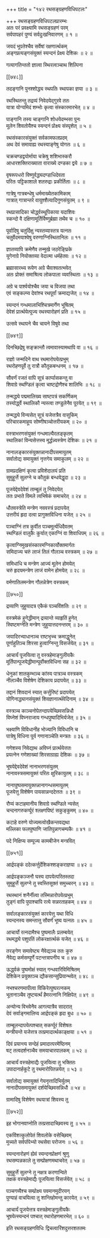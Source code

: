 +++
title = "१४२ रथसङ्ग्रहणविधिपटलः"

+++
रथसङ्ग्रहणविधिपटलप्रारम्भः  
अतः परं प्रवक्ष्यामि रथसङ्ग्रहणं परम्  
सर्वपापहरं पुण्यं सर्वदुःखनिवारणम् ॥ १ ॥


जयदं भूपतेश्चैव सर्वेषां रक्षणार्त्थकम्  
अङ्गप्रत्यङ्गसंयुक्तं स्यन्दनं प्रेक्ष्य देशिकः ॥ २ ॥


गत्यागतिन्ततो ज्ञात्वा स्थिरत्वञ्चाथ शिल्पिना  

[[७४८]]  

तदङ्गानि पुनश्शोद्ध्य स्थपतिः स्थापका ज्ञया ॥ ३ ॥


रथस्थितन्तु तद्रव्यं निवेदयेद्गुरवे ततः  
यात्रा योग्यमिदं शम्भोः कृत्वा संस्कारमारभेत् ॥ ४ ॥


पाङ्गानि तस्य चाङ्गानि शोधयेदम्भसा पुनः  
मूलेन शिवतोयैश्च स्यन्दनं प्रोक्ष्य संस्पृशेत् ॥ ५ ॥


रथसंस्कारसंयुक्तं सर्वकामफलप्रदम्  
अथ देवं समावाह्य रथस्याङ्गेषु योगतः ॥ ६ ॥


चक्रचण्डद्वयोर्माया चक्रेषु शशिभास्करौ  
आधारशक्तिराख्याता वाराख्ये दण्डका द्वये ॥ ७ ॥


वृषरूपधरो विष्णुर्वद्ध्यदण्डाधिदेवता  
परितः पट्टिकाशाले शतरुद्राः प्रकीर्तिताः ॥ ८ ॥


गात्रेषु गात्रबन्धेषु धर्ममाख्येतकामिकाम्  
गात्रात् गात्रान्तरे वायुश्शैत्यादिगुणसंयुतम् ॥ ९ ॥


रथप्रासादिका चोर्द्ध्वस्थूपिकाया यदाशिवः  
स्कन्दो वै दक्षिणामूर्तिर्विष्णुर्ब्रह्मा तथैव च ॥ १० ॥


पूर्वादिषु चतुर्दिक्षु न्यस्तव्यास्तत्र यत्नतः  
चतुर्वेदमयाश्वेषु वरुणाग्निस्थितानिलः ॥ ११ ॥


ज्ञातव्यापि क्रमेणैव तन्मुखे जठरेङ्घ्रिके  
युगेनाग्रे नियोक्तव्या वेदात्मा धर्महेतवः ॥ १२ ॥


ब्रह्मासारथ्य रूपेण अग्रे चैवाश्वतत्भवेत्  
अतः प्रोक्तं समाश्रित्य लोकपाला व्यवस्थिताः ॥ १३ ॥


अग्रे च पार्श्वयोश्चैव जया च विजया तथा  
एवं सङ्कल्प्य देवांश्च रथपूर्वां क्रमाद्यजेत् ॥ १४ ॥


स्यन्दनं गन्धमालाभिश्चित्रमार्गेण भूषितम्  
देवेशं प्रार्त्थयेत्पूज्य रथस्यारोहणं प्रति ॥ १५ ॥


उत्सवे स्थापने चैव चायने विषुवे तथा  

[[७४९]]  

दिनच्छिद्रेषु सङ्क्रान्तौ त्वमावास्यामथापि वा ॥ १६ ॥


राज्ञो जन्मदिने वाथ रथमारोपयेत्प्रभुम्  
रथरोहणपूर्वे तु रात्रौ कौतुकबन्धनम् ॥ १७ ॥


सौवर्णं रजतं वापि सूत्रं कार्प्पासकन्तु वा  
शिवाग्रे स्थण्डिलं कृत्वा चाष्टद्रोणैश्च शालिभिः ॥ १८ ॥


तन्मद्ध्ये पद्ममालिख्य साष्टपत्रं सकर्णिकम्  
तस्योर्द्ध्वे स्थालिकौ न्यस्त्वा तण्डुलेनैव पूरयेत् ॥ १९ ॥


तन्मद्ध्ये विन्यसेत् सूत्रं यजेत्तत्रैव वासुकिम्  
परिचारकमाहूय सोष्णीषञ्चोत्तरीयकम् ॥ २० ॥


वस्त्राभरणसंयुक्तं गन्धमाल्यैरलङ्कृतम्  
स्थालिकां विन्यसेत्तस्य मूर्द्धन्न्यस्त्रेण देशिकः ॥ २१ ॥


नानालङ्कारसंयुक्तन्नानादीपसमायुतम्  
सर्वातोद्य समायुक्तं नृत्तगेय समाकुलम् ॥ २२ ॥


ग्रामप्रदक्षिणं कृत्वा प्रविशेदालयं प्रति  
सुमुहूर्त्ते सुलग्ने च कौतुकं बन्धयेद्धृदा ॥ २३ ॥


पूजयेद्देवदेवेशं ताम्बूलं तु निवेदयेत्  
ततः प्रभाते विमले त्वभिषेकं समाचरेत् ॥ २४ ॥


धौतवस्त्रेति मन्त्रेण नववस्त्रं प्रदापयेत्  
उत्तरीयं हृदा दत्वा प्रागुक्तविधिना यजेत् ॥ २५ ॥


पञ्चाग्निं तत्र कुर्वीत पञ्चमूर्त्यधिदैवतम्  
स्थण्डिलं वालुकैः कुर्यात् एकाग्निं वा शिवाधिपम् ॥ २६ ॥


कृत्वाग्निमुखसंस्कारमग्निकार्योक्तमार्गतः  
समिदाज्य चरुं लाजं तिलं गौलञ्च वस्त्रकम् ॥ २७ ॥


समिधाधि च मन्त्रेण आज्यं मूलेन होमयेत्  
चरुं हृदयमन्त्रेण लाजं वामेन होमयेत् ॥ २८ ॥


वर्मणातिलमन्त्रेण गौलन्नेत्रेण वस्त्रकम्  

[[७५०]]  

द्रव्याणि जुहुयादत्र एकैकं पञ्चविंशतिः ॥ २९ ॥


वस्त्रमेकं हुनेद्धीमान् द्रव्यान्ते व्याहृतिं हुनेत्  
स्विष्टमग्नेति मन्त्रेण जुहुयात्तदनन्तरम् ॥ ३० ॥


जयादिरभ्याधानञ्च राष्टभृच्च क्रमाद्धुनेत्  
पूर्णाहुतिञ्च शिरसा हुत्वाग्निन्तु विसर्जयेत् ॥ ३१ ॥


आचार्यं पूजयित्वा तु वस्त्रहेमाङ्गुलीयकैः  
मूर्तिपान्पूजयेद्धीमान्पूर्वोक्तविधिना सह ॥ ३२ ॥


धेनुकां शातकुम्भञ्च कांस्य पात्रञ्च वस्त्रकम्  
नीलञ्चैव विशेषेण देशिकाय प्रदापयेत् ॥ ३३ ॥


तद्दानं शिवदानं स्यात् कर्त्तुरिष्टं प्रदापयेत्  
योगिनाद्ध्यानसंयुक्तं शिवज्ञानार्त्थवेदिनाम् ॥ ३४ ॥


वस्त्रञ्च काञ्चनोपेतन्दापयेच्छिवसन्निधौ  
विघ्नेशं विघ्नराजाय गन्धपुष्पादिभिर्यजेत् ॥ ३५ ॥


भक्ष्याणि विविधानीह भोज्यानि विविधानि च  
पात्रेषु विधिना पूर्य गणानाञ्चेति मन्त्रतः ॥ ३६ ॥


गणेशस्य निवेद्याथ अविघ्नं प्रार्त्थयेत्ततः  
प्रयत्नेन गणेशाख्यां शिरसाग्राह्य देशिकः ॥ ३७ ॥


भूषयेद्देवदेवेशं नानाभरणसंयुतम्  
नानावस्त्रसमायुक्तं परितः क्षुरिकायुतम् ॥ ३८ ॥


नानापुष्पसमायुक्तन्नानागन्धसमायुतम्  
पूजयेत्तु विशेषेण पायसान्नन्ददेत्ततः ॥ ३९ ॥


रौप्यं कटाहमानीय शिवाग्रे स्थण्डिले न्यसेत्  
चन्दनागरुकर्प्पूरं श्लक्ष्णपिष्टं सकुङ्कुमम् ॥ ४० ॥


कटाहे वरुणे योज्यमत्वोखैकन्तवद्यथा  
मल्लिका फलपुष्पाणि जातिपुन्नागचम्पकैः ॥ ४१ ॥


पदे निक्षिप्य सम्पूज्य कामबीजेन मन्त्रवित्  

[[७५१]]  

आर्द्रपङ्कं ददेत्कर्त्तुर्देशिकश्शङ्कराज्ञया ॥ ४२ ॥


आर्द्रपङ्कञ्जनौ घस्य दापयेत्परितस्तदा  
सुमुहूर्त्ते सुलग्ने तु स्वस्तिसूक्तं समुच्चरन् ॥ ४३ ॥


रथस्थानं शनैर्नीत्वा तस्मिन्नारोपयेत्प्रभुम्  
तुङ्गं वापि पुपाश्चापि रत्ये सन्नरताहकम् ॥ ४४ ॥


सर्वालङ्कारसंयुक्तं कारयेत्तु यथा विधि  
स्यन्दनस्य समन्तात्तु सौवर्णं भूष्य यत्नतः ॥ ४५ ॥


आचार्यो रत्नदामैश्च पुष्पमालैः प्रलम्बयेत्  
रथमद्ध्ये पशुपतिं लोकरक्षार्त्थकं यजेत् ॥ ४६ ॥


तरङ्गेण समावेष्ट्य नैवेद्यञ्च ततः कुरु  
नैवेद्य कर्मसम्पूर्णे पटन्तत्रापनीय च ॥ ४७ ॥


ऊर्द्ध्वकं पुष्पमोक्षं स्यात् गन्धवारिविमिश्रितम्  
देशिकेन प्रयुक्तञ्च द्यौकसान्सुप्रियान्भवेत् ॥ ४८ ॥


नभश्चरणमापीत्वा विकिरेत्पुष्परत्नकम्  
भूतानाञ्चैव तुष्ट्यर्त्थं हैमरत्नानि निक्षिपेत् ॥ ४९ ॥


अन्योन्य विभवेनैव आगत्यात्रैव सादरात्  
देवं सर्वाङ्गमालिप्य आर्द्रपङ्कं हृदा बुधः ॥ ५० ॥


ताम्बूलन्दापयेत्पश्चात् सकर्प्पूरं विशेषतः  
मन्त्रीयन्ते यजेत्तत्र तत्प्रमादार्त्थकाङ्क्षया ॥ ५१ ॥


दिवं प्रयान्त्य सन्देहं प्रमादात्परमेष्ठिनम्  
षट् तत्वदर्शनञ्चैव समयाचारपालकम् ॥ ५२ ॥


आचार्यं वस्त्रहेमाद्यैः पूजयित्वा तु भक्तितः  
उपादानार्हकूटे तु रथमारोपितन्नयेत् ॥ ५३ ॥


सर्वातोद्य समायुक्तं गेयनृत्तादिभिर्युतम्  
नानादीपसमायुक्तं दर्शयेच्छिवसन्निधौ ॥ ५४ ॥


ग्रामादिषु विशेषेण रथयात्रां शिवस्य तु  

[[७५२]]  

इह भोगानवाप्नोति तत्प्रसादाच्छिवस्य तु ॥ ५५ ॥


एकविंशत्कुलोपेतं शिवलोके वसेच्छिवम्  
मुच्यते सर्वर्पापेभ्यो रथसेवा परोजनः ॥ ५६ ॥


स्यन्दनारोहणं ह्येवं स्यन्दनप्रोक्षणं श्रुणु  
रथसम्पन्नकाले तु सम्प्रोक्षणमथाचरेत् ॥ ५७ ॥


सुमुहूर्त्ते सुलग्ने तु नक्षत्र करणान्विते  
तक्षकं वस्त्रहेमाद्यैः पूजयित्वा विसर्जयेत् ॥ ५८ ॥


पञ्चगव्यैश्च सम्प्रोक्ष्य पवमानमुदीरयन्  
पुण्याहं वाचयित्वा तु शान्तिहोमन्तु कारयेत् ॥ ५९ ॥


आचार्यं पूजयेत्तत्र वस्त्रहेमाङ्गुलीयकैः  
भूषयेत्स्यन्दनं पश्चात् रथारोहणमारभेत् ॥ ६० ॥


इति रथसङ्ग्रहणविधिः द्विचत्वारिंशदुत्तरशततमः  
